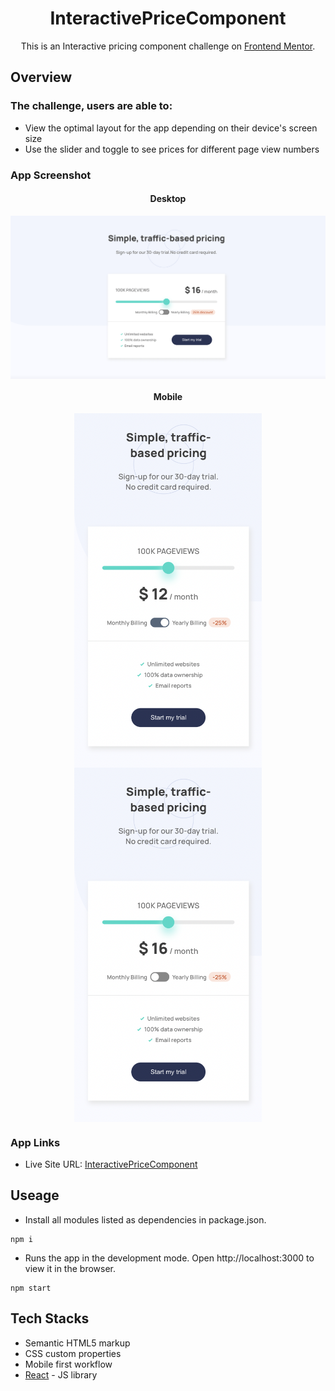 
<h1 align="center"> InteractivePriceComponent </h1>

<p align="center">This is an Interactive pricing component challenge on <a href="https://www.frontendmentor.io/challenges/interactive-pricing-component-t0m8PIyY8">Frontend Mentor</a>.
</p>

## Overview
### The challenge, users are able to:

- View the optimal layout for the app depending on their device's screen size
- Use the slider and toggle to see prices for different page view numbers

### App Screenshot

<h4 align="center">Desktop</h4>
<p align="center" width="100%">
  <kbd>
    <img align="center" src="./src/image/desktop.jpg" alt="desktop" style="width:1000px;" />
  <kbd>
</p>
<h4 align="center">Mobile</h4>
<p align="center" width="100%">
  <kbd>
    <img align="center" src="./src/image/mobile1.jpg" alt="mobile" style="width:300px;" />
    <img align="center" src="./src/image/mobile2.jpg" alt="mobile" style="width:300px;" />
  <kbd>
</p>

### App Links

- Live Site URL: [InteractivePriceComponent](https://anilahsu.github.io/InteractivePriceComponent/)


## Useage

- Install all modules listed as dependencies in package.json.

```shell
npm i
```` 

- Runs the app in the development mode. Open http://localhost:3000 to view it in the browser.
```shell
npm start
```` 

## Tech Stacks

- Semantic HTML5 markup
- CSS custom properties
- Mobile first workflow
- [React](https://reactjs.org/) - JS library
